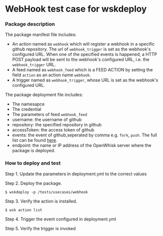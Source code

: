 # WebHook test case for wskdeploy

### Package description

The package manifest file includes:
- An action named as `webhook` which will register a webhook in a specific github repository. The url of `webhook_trigger` is set as the webhook's configured URL. When one of the specified events is happened, a HTTP POST payload will be sent to the webhook's configured URL, i.e. the `webhook_trigger` URL.
- A feed named as `webhook_feed` which is a FEED ACTION by setting the field `action` as an action name `webhook`.
- A trigger named as `webhook_trigger`, whose URL is set as the webhook's configured URL.

The package deployment file includes:
- The namesapce
- The credential
- The parameters of feed `webhook_feed`
 - username: the username of github
 - repository: the specified repository in github
 - accessToken: the access token of github
 - events: the event of github,seperated by comma e.g. `fork`, `push`. The full list can be found [here](https://developer.github.com/webhooks/#events).
 - endpoint: the name or IP address of the OpenWhisk server where the package is deployed.

### How to deploy and test

Step 1. Update the parameters in deployment.yml to the correct values

Step 2. Deploy the package.
```
$ wskdeploy -p /tests/usecases/webhook
```

Step 3. Verify the action is installed.
```
$ wsk action list
```

Step 4. Trigger the event configured in deployment.yml

Step 5. Verify the trigger is invoked
